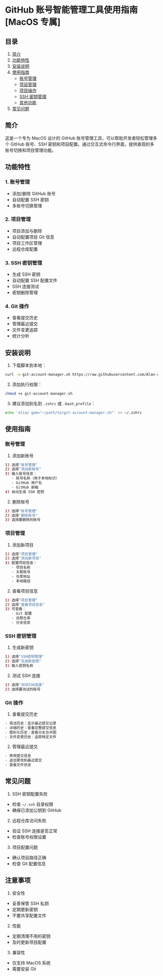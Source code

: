 # GitHub 账号智能管理工具使用指南 [MacOS 专属]

## 目录

1. [简介](#简介)
2. [功能特性](#功能特性)
3. [安装说明](#安装说明)
4. [使用指南](#使用指南)
   - [账号管理](#账号管理)
   - [项目管理](#项目管理)
   - [项目操作](#项目操作)
   - [SSH 密钥管理](#ssh密钥管理)
   - [其他功能](#其他功能)
5. [常见问题](#常见问题)

## 简介

这是一个专为 MacOS 设计的 GitHub 账号管理工具，可以帮助开发者轻松管理多个 GitHub 账号、SSH 密钥和项目配置。通过交互式命令行界面，提供直观的多账号切换和项目管理功能。

## 功能特性

### 1. 账号管理

- 添加/删除 GitHub 账号
- 自动配置 SSH 密钥
- 多账号切换管理

### 2. 项目管理

- 项目添加与删除
- 自动配置项目 Git 信息
- 项目工作区管理
- 远程仓库配置

### 3. SSH 密钥管理

- 生成 SSH 密钥
- 自动配置 SSH 配置文件
- SSH 连接测试
- 密钥删除管理

### 4. Git 操作

- 查看提交历史
- 管理最近提交
- 文件变更追踪
- 统计分析

## 安装说明

1. 下载脚本到本地：

```bash
curl -o git-account-manager.sh https://raw.githubusercontent.com/Alan-aka/shellbox/git/git-account-manager.sh
```

2. 添加执行权限：

```bash
chmod +x git-account-manager.sh
```

3. 建议添加别名到 `.zshrc` 或 `.bash_profile`：

```bash
echo 'alias gam="~/path/to/git-account-manager.sh"' >> ~/.zshrc
```

## 使用指南

### 账号管理

1. 添加新账号

```bash
1) 选择"账号管理"
2) 选择"添加新账号"
3) 输入账号信息：
   - 账号名称（用于本地标识）
   - GitHub 用户名
   - GitHub 邮箱
4) 自动生成 SSH 密钥
```

2. 删除账号

```bash
1) 选择"账号管理"
2) 选择"删除账号"
3) 选择要删除的账号
```

### 项目管理

1. 添加新项目

```bash
1) 选择"项目管理"
2) 选择"添加新项目"
3) 配置项目信息：
   - 项目名称
   - 关联账号
   - 仓库地址
   - 本地路径
```

2. 查看项目信息

```bash
1) 选择"项目管理"
2) 选择"查看项目信息"
3) 可查看：
   - Git 配置
   - 远程仓库
   - 分支信息
```

### SSH 密钥管理

1. 生成新密钥

```bash
1) 选择"SSH密钥管理"
2) 选择"生成新密钥"
3) 输入密钥名称
```

2. 测试 SSH 连接

```bash
1) 选择"测试SSH连接"
2) 选择要测试的账号
```

### Git 操作

1. 查看提交历史

```bash
- 简洁历史：显示最近提交记录
- 详细历史：查看完整提交信息
- 图形化历史：查看分支合并图
- 文件变更历史：追踪特定文件
```

2. 管理最近提交

```bash
- 修改提交信息
- 追加更改到最近提交
- 查看文件状态
```

## 常见问题

1. SSH 密钥配置失败

- 检查 `~/.ssh` 目录权限
- 确保已添加公钥到 GitHub

2. 远程仓库访问失败

- 验证 SSH 连接是否正常
- 检查账号权限设置

3. 项目配置问题

- 确认项目路径正确
- 检查 Git 配置信息

## 注意事项

1. 安全性

- 妥善保管 SSH 私钥
- 定期更新密钥
- 不要共享配置文件

2. 性能

- 定期清理不用的密钥
- 及时更新项目配置

3. 兼容性

- 仅支持 MacOS 系统
- 需要安装 Git
